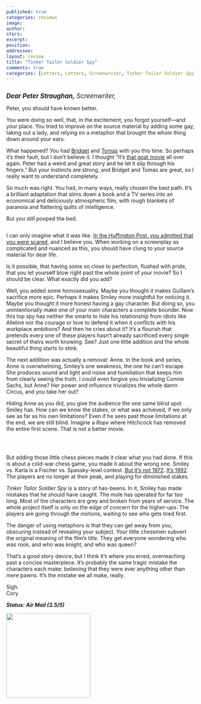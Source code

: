 ```yaml
---
published: true
categories: reviews
image:
author: 
stars: 
excerpt: 
position: 
addressee: 
layout: review
title: "Tinker Tailor Soldier Spy"
comments: true
categories: [Letters, Letters, Screenwriter, Tinker Tailor Soldier Spy]
---
```

<div><p><span class="full-image-block ssNonEditable"><span><img src="http://static.squarespace.com/static/5005f6bcc4aa41161b33e89e/5329cf1fe4b07c068ebf74de/5329cf1fe4b07c068ebf74e7/1336621312093/tinkertaylor.jpg" alt="" /></span></span></p>
<p><span style="font-size:120%;"><em><strong>Dear Peter Straughan,</strong> Screenwriter,</em></span></p>
<p>Peter, you should have known better.</p>
<p>You were doing so well, that, in the excitement, you forgot yourself&shy;&mdash;and your place. You tried to improve on the source material by adding some gay, taking out a lady, and relying on a metaphor that brought the whole thing down around your ears.</p>
<p>What happened? You had <a href="http://www.imdb.com/name/nm2091799/">Bridget</a> and <a href="http://www.imdb.com/name/nm0019247/">Tomas</a> with you this time. So perhaps it&rsquo;s their fault, but I don&rsquo;t believe it. I thought &ldquo;It&rsquo;s <a href="http://www.rottentomatoes.com/m/men_who_stare_at_goats/">that goat movie</a> all over again. Peter had a weird and great story and he let it slip through his fingers.&rdquo; But your instincts are strong, and Bridget and Tomas are great, so I really want to understand completely.</p>
<p>So much was right. You had, in many ways, really chosen the best path. It&rsquo;s a brilliant adaptation that slims down a book and a TV series into an economical and deliciously atmospheric film, with rough blankets of paranoia and flattering quilts of intelligence.</p>
<p>But you still pooped the bed.</p>
<p><span class="full-image-block ssNonEditable"><span><img src="http://static.squarespace.com/static/5005f6bcc4aa41161b33e89e/5329cf1fe4b07c068ebf74de/5329cf20e4b07c068ebf7bf2/1336798041677/tinkertailor-2.jpg" alt="" /></span></span></p>
<p>I can only imagine what it was like. <a href="http://www.huffingtonpost.com/peter-straughan/tinker-tailor-solider-spy-adaptation_b_1149007.html">In the Huffington Post, you admitted that you were scared</a>, and I believe you. When working on a screenplay as complicated and nuanced as this, you should have clung to your source material for dear life.</p>
<p>Is it possible, that having some so close to perfection, flushed with pride, that you let yourself blow right past the whole point of your movie? So I should be clear. What exactly did you add?</p>
<p>Well, you added some homosexuality. Maybe you thought it makes Guillam&rsquo;s sacrifice more epic. Perhaps it makes Smiley more insightful for noticing it. Maybe you thought it more honest having a gay character. But doing so, you unintentionally make one of your main characters a complete bounder. Now this top spy has neither the smarts to hide his relationship from idiots like Alleline nor the courage or love to defend it when it conflicts with his workplace ambitions? And then he cries about it? It&rsquo;s a flourish that pretends every one of these players hasn&rsquo;t already sacrificed every single secret of theirs worth knowing. See? Just one little addition and the whole beautiful thing starts to stink.</p>
<p>The next addition was actually a removal: Anne. In the book and series, Anne is overwhelming, Smiley&rsquo;s one weakness, the one he can&rsquo;t escape. She produces sound and light and noise and humiliation that keeps him from clearly seeing the truth. I could even forgive you trivializing Connie Sachs, but Anne? Her power and influence trivializes the whole damn Circus, and you take her out?</p>
<p>Hiding Anne as you did, you give the audience the one same blind spot Smiley has. How can we know the stakes, or what was achieved, if we only see as far as his own limitations? Even if he sees past those limitations at the end, we are still blind. Imagine a <em>Rope</em> where Hitchcock has removed the entire first scene. That is not a better movie.</p>
<p><span class="full-image-block ssNonEditable"><span><img src="http://static.squarespace.com/static/5005f6bcc4aa41161b33e89e/5329cf1fe4b07c068ebf74de/5329cf20e4b07c068ebf7bf3/1336798066107/tinkertailor-3.jpg" alt="" /></span></span></p>
<p>&nbsp;</p>
<p>But adding those little chess pieces made it clear what you had done. If this is about a cold-war chess game, you made it about the wrong one. Smiley vs. Karla is a Fischer vs. Spassky-level contest. <a href="http://en.wikipedia.org/wiki/World_Chess_Championship_1972">But it&rsquo;s not 1972</a>. <a href="http://en.wikipedia.org/wiki/Bobby_Fischer#1992_Spassky_rematch">It&rsquo;s 1992</a>. The players are no longer at their peak, and playing for diminished stakes.</p>
<p><em>Tinker Tailor Soldier Spy</em> is a story of has-beens. In it, Smiley has made mistakes that he should have caught. The mole has operated for far too long. Most of the characters are grey and broken from years of service. The whole project itself is only on the edge of concern for the higher-ups. The players are going through the motions, waiting to see who gets tired first.</p>
<p>The danger of using metaphors is that they can get away from you, obscuring instead of revealing your subject. Your little chessmen subvert the original meaning of the film&rsquo;s title. They get everyone wondering who was rook, and who was knight, and who was queen?</p>
<p>That&rsquo;s a good story device, but I think it&rsquo;s where you erred, overreaching past a concise masterpiece. It&rsquo;s probably the same tragic mistake the characters each make: believing that they were ever anything other than mere pawns. It&rsquo;s the mistake we all make, really.</p>
<p>Sigh.<br />Cory</p>
<p><em><strong>Status: Air Mail (3.5/5)</strong></em></p>
<p><span class="full-image-block ssNonEditable"><span><a href="http://www.zip.ca/Browse/Title.aspx?f=titleId%28203749%29"><img style="width:225px;" src="http://static.squarespace.com/static/5005f6bcc4aa41161b33e89e/5329cf1fe4b07c068ebf74de/5329cf20e4b07c068ebf7bf4/1343245704065/Rent-it-on-Zip.png" alt="" /></a></span></span></p></div>
